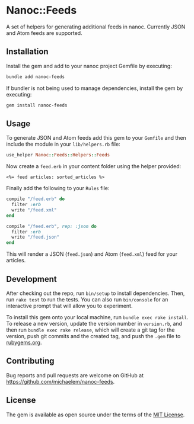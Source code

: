 # Nanoc::Feeds

A set of helpers for generating additional feeds in nanoc. Currently JSON and Atom feeds are supported.

## Installation

Install the gem and add to your nanoc project Gemfile by executing:

```bash
bundle add nanoc-feeds
```

If bundler is not being used to manage dependencies, install the gem by executing:

```bash
gem install nanoc-feeds
```

## Usage

To generate JSON and Atom feeds add this gem to your `Gemfile` and then include the module in your `lib/helpers.rb` file:

```ruby
use_helper Nanoc::Feeds::Helpers::Feeds
```

Now create a `feed.erb` in your content folder using the helper provided:
```erb
<%= feed articles: sorted_articles %>
```

Finally add the following to your `Rules` file:
```ruby
compile "/feed.erb" do
  filter :erb
  write "/feed.xml"
end

compile "/feed.erb", rep: :json do
  filter :erb
  write "/feed.json"
end
```

This will render a JSON (`feed.json`) and Atom (`feed.xml`) feed for your articles.

## Development

After checking out the repo, run `bin/setup` to install dependencies. Then, run `rake test` to run the tests. You can also run `bin/console` for an interactive prompt that will allow you to experiment.

To install this gem onto your local machine, run `bundle exec rake install`. To release a new version, update the version number in `version.rb`, and then run `bundle exec rake release`, which will create a git tag for the version, push git commits and the created tag, and push the `.gem` file to [rubygems.org](https://rubygems.org).

## Contributing

Bug reports and pull requests are welcome on GitHub at https://github.com/michaelem/nanoc-feeds.

## License

The gem is available as open source under the terms of the [MIT License](https://opensource.org/licenses/MIT).

